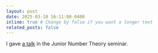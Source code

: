 ```yaml
---
layout: post
date: 2025-03-10 16:11:00-0400
inline: true # Change by false if you want a longer text
related_posts: false
---
```


I gave <a  href="https://alvarogohe.github.io/projects/intersections_of_the_automorphism_and_p-rank_strata/">a talk</a> in the Junior Number Theory seminar.
